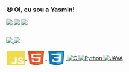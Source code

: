 ### 😃 Oi, eu sou a Yasmin!
 
<div> 
  <a href="" target="_blank"><img src="https://img.shields.io/badge/Discord-7289DA?style=for-the-badge&logo=discord&logoColor=white" target="_blank"></a> 
  <a href="https://www.linkedin.com/in/yasminguedes557/" target="_blank"><img src="https://img.shields.io/badge/-LinkedIn-%230077B5?style=for-the-badge&logo=linkedin&logoColor=white" target="_blank"></a>
  <a href="" targt="_blank"><img src="https://img.shields.io/badge/Telegram-2CA5E0?style=for-the-badge&logo=telegram&logoColor=white"></a>
</div>

 ## 
 
 <div>
   <a href="https://github.com/Guedesyass">
   <img height="180em" src="https://github-readme-stats.vercel.app/api?username=Guedesyass&show_icons=true&theme=midnight-purple&include_all_commits=true&count_private=true"/>
   <img height="180em" src="https://github-readme-stats.vercel.app/api/top-langs/?username=Guedesyass&layout=compact&langs_count=6&theme=midnight-purple"/>
</div>


<div style="display: inline_block"><br>
  <img align="center" alt="Js" height="40" width="50" src="https://raw.githubusercontent.com/devicons/devicon/master/icons/javascript/javascript-plain.svg">
  <img align="center" alt="HTML" height="40" width="50" src="https://raw.githubusercontent.com/devicons/devicon/master/icons/html5/html5-original.svg">
  <img align="center" alt="CSS" height="40" width="50" src="https://raw.githubusercontent.com/devicons/devicon/master/icons/css3/css3-original.svg">
  <img align="center" alt="C" height="45" width="50" src="https://cdn.jsdelivr.net/gh/devicons/devicon/icons/c/c-original.svg" />
  <img align="center" alt="Python" height="45" width="50" src="https://cdn.jsdelivr.net/gh/devicons/devicon/icons/python/python-original.svg">
  <img align="center" alt="JAVA" height="45" width="50" src="https://cdn.jsdelivr.net/gh/devicons/devicon/icons/java/java-original.svg" />
</div>

 
<br>
